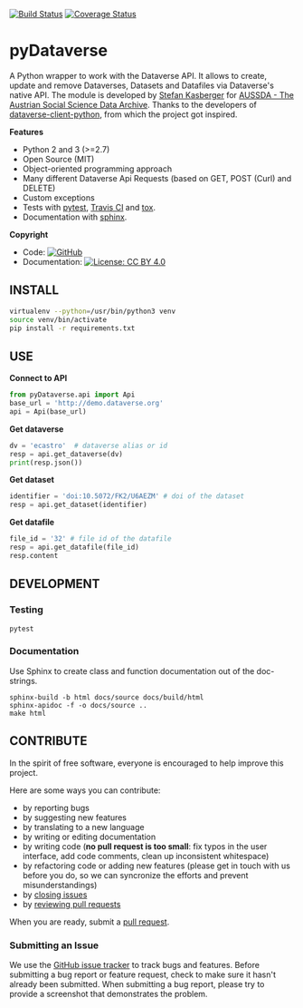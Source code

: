 [![Build Status](https://travis-ci.com/AUSSDA/pyDataverse.svg?branch=master)](https://travis-ci.com/AUSSDA/pyDataverse) [![Coverage Status](https://coveralls.io/repos/github/AUSSDA/pyDataverse/badge.svg?branch=master)](https://coveralls.io/github/AUSSDA/pyDataverse?branch=master)

# pyDataverse

A Python wrapper to work with the Dataverse API. It allows to create, update and remove Dataverses, Datasets and Datafiles via Dataverse's native API. The module is developed by [Stefan Kasberger](http://stefankasberger.at) for [AUSSDA - The Austrian Social Science Data Archive](http://aussda.at/). Thanks to the developers of [dataverse-client-python](https://github.com/IQSS/dataverse-client-python), from which the project got inspired.


**Features**

* Python 2 and 3 (>=2.7)
* Open Source (MIT)
* Object-oriented programming approach
* Many different Dataverse Api Requests (based on GET, POST (Curl) and DELETE)
* Custom exceptions
* Tests with [pytest](https://docs.pytest.org/en/latest/), [Travis CI](https://travis-ci.com/AUSSDA/pyDataverse) and [tox](http://tox.readthedocs.io/).
* Documentation with [sphinx](http://www.sphinx-doc.org/).


**Copyright**

* Code:  [![GitHub](https://img.shields.io/github/license/aussda/pydataverse.svg)](https://opensource.org/licenses/MIT)
* Documentation:  [![License: CC BY 4.0](https://licensebuttons.net/l/by/4.0/80x15.png)](https://creativecommons.org/licenses/by/4.0/)

## INSTALL

```bash
virtualenv --python=/usr/bin/python3 venv
source venv/bin/activate
pip install -r requirements.txt
```

## USE

**Connect to API**

```python
from pyDataverse.api import Api
base_url = 'http://demo.dataverse.org'
api = Api(base_url)
```
**Get dataverse**

```python
dv = 'ecastro'  # dataverse alias or id
resp = api.get_dataverse(dv)
print(resp.json())
```

**Get dataset**

```python
identifier = 'doi:10.5072/FK2/U6AEZM' # doi of the dataset
resp = api.get_dataset(identifier)
```

**Get datafile**

```python
file_id = '32' # file id of the datafile
resp = api.get_datafile(file_id)
resp.content
```

## DEVELOPMENT

### Testing

```
pytest
```

### Documentation

Use Sphinx to create class and function documentation out of the doc-strings.

```
sphinx-build -b html docs/source docs/build/html
sphinx-apidoc -f -o docs/source ..
make html
```

## CONTRIBUTE

In the spirit of free software, everyone is encouraged to help improve this project.

Here are some ways you can contribute:

- by reporting bugs
- by suggesting new features
- by translating to a new language
- by writing or editing documentation
- by writing code (**no pull request is too small**: fix typos in the user interface, add code comments, clean up inconsistent whitespace)
- by refactoring code or adding new features (please get in touch with us before you do, so we can syncronize the efforts and prevent misunderstandings)
- by [closing issues](https://github.com/AUSSDA/pyDataverse/issues)
- by [reviewing pull requests](https://github.com/AUSSDA/pyDataverse/pulls)

When you are ready, submit a [pull request](https://github.com/AUSSDA/pyDataverse).

### Submitting an Issue

We use the [GitHub issue tracker](https://github.com/OKFNat/lobbyscraper/issues) to track bugs and features. Before submitting a bug report or feature request, check to make sure it hasn't already been submitted. When submitting a bug report, please try to provide a screenshot that demonstrates the problem.

